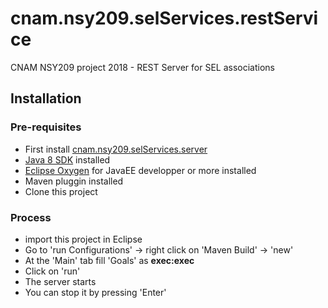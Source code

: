 # cnam.nsy209.selServices.restService
CNAM NSY209 project 2018 - REST Server for SEL associations

## Installation
### Pre-requisites
* First install [cnam.nsy209.selServices.server](https://github.com/lavive/cnam.nsy209.selServices.server)
* [Java 8 SDK](http://www.oracle.com/technetwork/java/javase/downloads/jdk8-downloads-2133151.html) installed
* [Eclipse Oxygen](http://www.eclipse.org/downloads/eclipse-packages/) for JavaEE developper or more installed
* Maven pluggin installed
* Clone this project
### Process
* import this project in Eclipse
* Go to 'run Configurations' -> right click on 'Maven Build' -> 'new'
* At the 'Main' tab fill 'Goals' as **exec:exec**
* Click on 'run'
* The server starts
* You can stop it by pressing 'Enter'

